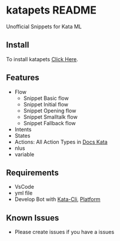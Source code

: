 # katapets README

Unofficial Snippets for Kata ML

## Install
To install katapets [Click Here](https://marketplace.visualstudio.com/items?itemName=Shiyinq.katapets).

## Features
  - Flow
    - Snippet Basic flow
    - Snippet Initial flow
    - Snippet Opening flow
    - Snippet Smalltalk flow
    - Snippet Fallback flow
  - Intents
  - States
  - Actions: All Action Types in [Docs Kata](https://docs.kata.ai/kata-ml/action-type/)
  - nlus
  - variable

## Requirements
  - VsCode
  - yml file
  - Develop Bot with [Kata-Cli](https://github.com/kata-ai/kata-cli), [Platform](https://platform.kata.ai/)

## Known Issues
  - Please create issues if you have a issues
